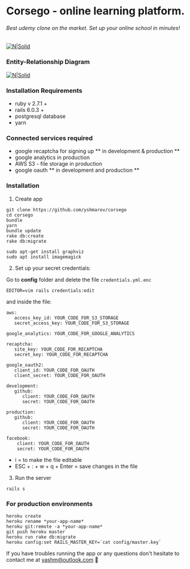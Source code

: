 # Corsego - online learning platform.

###### Best udemy clone on the market. Set up your online school in minutes!

[![N|Solid](https://i.imgur.com/Hvjl2YJ.png)](https://corsego.herokuapp.com)

### Entity-Relationship Diagram

[![N|Solid](https://i.imgur.com/IIWWYxW.png)](https://corsego.herokuapp.com)

### Installation Requirements 
* ruby v 2.7.1 +
* rails 6.0.3 +
* postgresql database
* yarn

### Connected services required
* google recaptcha for signing up ** in development & production **
* google analytics in production
* AWS S3 - file storage in production
* google oauth ** in development and production **

### Installation

1. Create app
```
git clone https://github.com/yshmarov/corsego
cd corsego
bundle
yarn
bundle update
rake db:create
rake db:migrate

sudo apt-get install graphviz
sudo apt install imagemagick
```
2. Set up your secret credentials:

Go to **config** folder and delete the file `credentials.yml.enc`
```
EDITOR=vim rails credentials:edit
```
and inside the file:
```
aws:
   access_key_id: YOUR_CODE_FOR_S3_STORAGE
   secret_access_key: YOUR_CODE_FOR_S3_STORAGE

google_analytics: YOUR_CODE_FOR_GOOGLE_ANALYTICS

recaptcha:
   site_key: YOUR_CODE_FOR_RECAPTCHA
   secret_key: YOUR_CODE_FOR_RECAPTCHA

google_oauth2:
   client_id: YOUR_CODE_FOR_OAUTH
   client_secret: YOUR_CODE_FOR_OAUTH

development:
   github:
      client: YOUR_CODE_FOR_OAUTH
      secret: YOUR_CODE_FOR_OAUTH

production:
   github:
      client: YOUR_CODE_FOR_OAUTH
      secret: YOUR_CODE_FOR_OAUTH

facebook:
    client: YOUR_CODE_FOR_OAUTH
    secret: YOUR_CODE_FOR_OAUTH

```
* i = to make the file editable
* ESC + : + w + q + Enter = save changes in the file

3. Run the server
```
rails s
```
### For production environments
```
heroku create
heroku rename *your-app-name*
heroku git:remote -a *your-app-name*
git push heroku master
heroku run rake db:migrate
heroku config:set RAILS_MASTER_KEY=`cat config/master.key`
```
If you have troubles running the app or any questions don't hesitate to contact me at yashm@outlook.com 🧐 
